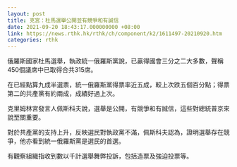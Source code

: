 ```yaml
---
layout: post
title: 克宮：杜馬選舉公開並有競爭和有誠信
date: 2021-09-20 18:43:17.000000000 +08:00
link: https://news.rthk.hk/rthk/ch/component/k2/1611497-20210920.htm
categories: rthk
---
```


俄羅斯國家杜馬選舉，執政統一俄羅斯黨說，已贏得國會三分之二大多數，聲稱450個議席中已取得合共315席。

在已經點算九成半選票，統一俄羅斯黨得票率近五成，較上次跌五個百分點；得票第二的共產黨有約兩成，成績好過上次。

克里姆林宮發言人佩斯科夫說，選舉是公開，有競爭和有誠信，這些對總統普京來說至關重要。

對於共產黨的支持上升，反映選民對執政黨不滿，佩斯科夫認為，證明選舉存在競爭，他亦看到統一俄羅斯黨是選民的首選。

有觀察組織指收到數以千計選舉舞弊投訴，包括造票及強迫投票等。
